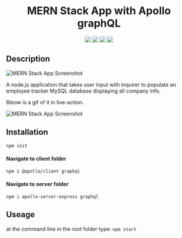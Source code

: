 <h1 align="center">MERN Stack App with Apollo graphQL</h1>
<p align="center">
    <img src="https://img.shields.io/github/repo-size/hugh-bowie/deep-thoughts" />
    <img src="https://img.shields.io/github/languages/top/hugh-bowie/deep-thoughts" />
    <img src="https://img.shields.io/github/issues/hugh-bowie/deep-thoughts" />
    <img src="https://img.shields.io/github/last-commit/hugh-bowie/deep-thoughts" >
 </p>
 
 
## Description

![MERN Stack App Screenshot](./assets/)

A node.js application that takes user input with inquirer to populate an
employee tracker MySQL database displaying all company info.

Bleow is a gif of it in live-action.

![MERN Stack App Screenshot](./assets/employee.gif)

## Installation

`npm init`

#### Navigate to client folder

`npm i @apollo/client graphql`

#### Navigate to server folder

`npm i apollo-server-express graphql`

## Useage

at the command line in the root folder type: `npm start`
